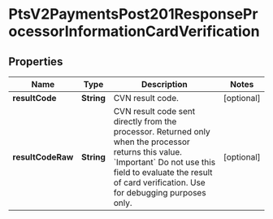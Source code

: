 
# PtsV2PaymentsPost201ResponseProcessorInformationCardVerification

## Properties
Name | Type | Description | Notes
------------ | ------------- | ------------- | -------------
**resultCode** | **String** | CVN result code.  |  [optional]
**resultCodeRaw** | **String** | CVN result code sent directly from the processor. Returned only when the processor returns this value.  &#x60;Important&#x60; Do not use this field to evaluate the result of card verification. Use for debugging purposes only.  |  [optional]



